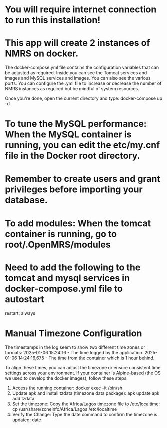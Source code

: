 # You will require internet connection to run this installation!

# This app will create 2 instances of NMRS on docker.
The docker-compose.yml file contains the configuration variables that can be adjusted as required. Inside you can see the Tomcat services and images and MySQL services and images. You can also see the various ports. You can configure the .yml file to increase or decrease the number of NMRS instances as required but be mindful of system resources.

Once you're done, open the current directory and type:
docker-compose up -d

# To tune the MySQL performance: When the MySQL container is running, you can edit the etc/my.cnf file in the Docker root directory.
# Remember to create users and grant privileges before importing your database.

# To add modules: When the tomcat container is running, go to root/.OpenMRS/modules

# Need to add the following to the tomcat and mysql services in docker-compose.yml file to autostart
restart: always

# Manual Timezone Configuration

The timestamps in the log seem to show two different time zones or formats:
2025-01-06 15:24:16 - The time logged by the application.
2025-01-06 14:24:16,675 - The time from the container which is 1 hour behind.

To align these times, you can adjust the timezone or ensure consistent time settings across your environment.
If your container is Alpine-based (the OS we used to develop the docker images), follow these steps:

1. Access the running container:
docker exec -it <container-id> /bin/sh
2. Update apk and install tzdata (timezone data package):
apk update
apk add tzdata
3. Set the timezone:
Copy the Africa/Lagos timezone file to /etc/localtime:
cp /usr/share/zoneinfo/Africa/Lagos /etc/localtime
4. Verify the Change: Type the date command to confirm the timezone is updated:
date



